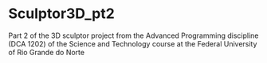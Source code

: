 # Sculptor3D_pt2
Part 2 of the 3D sculptor project from the Advanced Programming discipline (DCA 1202) of the Science and Technology course at the Federal University of Rio Grande do Norte
